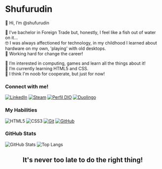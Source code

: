 <main>
<h1 class="name"><span class="color1">Shu</span><span class="color2">fu</span><span class="color3">ru</span><span class="color4">din</span></h1>

👋 Hi, I’m @shufurudin

💼 I've bachelor in Foreign Trade but, honestly, I feel like a fish out of water on it...<br>
🤓 I was always affectioned for technology, in my childhood I learned about hardware on my own, 'playing' with old desktops.<br>
🔁 Working hard for change the career!

👀 I’m interested in computing, games and learn all the things about it!<br>
🌱 I’m currently learning HTML5 and CSS.<br>
💞️ I think I'm noob for cooperate, but just for now!

### Connect with me!
[![LinkedIn](https://img.shields.io/badge/-LinkedIn-A32CC4?style=for-the-badge&logo=linkedin&logoColor=08539E)](https://www.linkedin.com/in/ilmogau/) 
[![Steam](https://img.shields.io/badge/steam-8623A1?style=for-the-badge&logo=steam&logoColor=C0C6C7)](https://steamcommunity.com/id/xoluR) 
[![Perfil DIO](https://img.shields.io/badge/-🔵%20My%20DIO%20Profile-641A78?style=for-the-badge)](https://www.dio.me/users/gabrielk_business) 
[![Duolingo](https://img.shields.io/badge/Duolingo-42114F?style=for-the-badge&logo=Duolingo&logoColor=58CC02)](https://www.duolingo.com/profile/shufurudin?via=share_profile_link)

### My Habilities
![HTML5](https://img.shields.io/badge/HTML-A32CC4?style=for-the-badge&logo=html5&logoColor=30A3DC)
![CSS3](https://img.shields.io/badge/CSS3-8623A1?style=for-the-badge&logo=css3&logoColor=E94D5F)
[![Git](https://img.shields.io/badge/Git-641A78?style=for-the-badge&logo=git&logoColor=E94D5F)](https://git-scm.com/doc)
[![GitHub](https://img.shields.io/badge/GitHub-42114F?style=for-the-badge&logo=github&logoColor=30A3DC)](https://docs.github.com/)

### GitHub Stats

![GitHub Stats](https://github-readme-stats.vercel.app/api?username=shufurudin&theme=transparent&bg_color=00000040&border_color=FF53B0&show_icons=true&icon_color=A32CC4&title_color=8623A1&text_color=FFF)
![Top Langs](https://github-readme-stats-git-masterrstaa-rickstaa.vercel.app/api/top-langs/?username=shufurudin&layout=compact&bg_color=00000040&border_color=FF53B0&title_color=8623A1&text_color=FFF)

<h2 style="text-align: center;">It's never too late to do the right thing!</h2>
</main>
